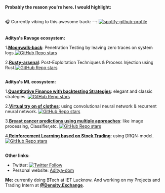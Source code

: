**Probably the reason you're here. I would highlight:**
##

🎧 Currently vibing to this awesome track:
--:
[![spotify-github-profile](https://spotify-github-profile.vercel.app/api/view?uid=cmp0d8tkqc62rbkmktv4nk65e&cover_image=true&theme=novatorem&show_offline=false&background_color=121212&bar_color=53b14f&bar_color_cover=true)](https://spotify-github-profile.vercel.app/api/view?uid=cmp0d8tkqc62rbkmktv4nk65e&redirect=true)
##
**Aditya's Ravage ecosystem:**

1.[**Moonwalk-back**](https://github.com/Aditya-dom/moonwalk-back): Penetration Testing by leaving zero traces on system logs.[![GitHub Repo stars](https://img.shields.io/github/stars/Aditya-dom/moonwalk-back?style=social)](https://github.com/Aditya-dom/moonwalk-back)

2.[**Rusty-arsenal**](https://github.com/Aditya-dom/Rusty-arsenal): Post-Exploitation Techniques & Process Injection using Rust.[![GitHub Repo stars](https://img.shields.io/github/stars/Aditya-dom/Rusty-arsenal?style=social)](https://github.com/Aditya-dom/Rusty-arsenal)

##

**Aditya's ML ecosystem:**


1.[**Quantitative Finance with backtesting Strategies**](https://github.com/Aditya-dom/Quantfinance-with-backtesting): elegant and classic strategies. [![GitHub Repo stars](https://img.shields.io/github/stars/Aditya-dom/Quantfinance-with-backtesting?style=social)](https://github.com/Aditya-dom/Quantfinance-with-backtesting)

2.[**Virtual try on of clothes**](https://github.com/Aditya-dom/Try-on-of-clothes-using-CNN-RNN): using convolutional neural network & recurrent neural network. [![GitHub Repo stars](https://img.shields.io/github/stars/Aditya-dom/Try-on-of-clothes-using-CNN-RNN?style=social)](https://github.com/Aditya-dom/Try-on-of-clothes-using-CNN-RNN)

3.[**Breast cancer predictions using multiple approaches**](https://github.com/Aditya-dom/Breast-cancer-detection-using-LS-MaskRCNN-and-DL): like image processing, Classifier,etc. [![GitHub Repo stars](https://img.shields.io/github/stars/Aditya-dom/Breast-cancer-detection-using-LS-MaskRCNN-and-DL?style=social)](https://github.com/Aditya-dom/Breast-cancer-detection-using-LS-MaskRCNN-and-DL)

4.[**Reinforcement Learning based on Stock Trading**](https://github.com/Aditya-dom/Deep-Reinforcement-learning-stock-trading): using DRQN-model.[![GitHub Repo stars](https://img.shields.io/github/stars/Aditya-dom/Deep-Reinforcement-learning-stock-trading?style=social)](https://github.com/Aditya-dom/Deep-Reinforcement-learning-stock-trading)

##

**Other links:**

- Twitter: [![Twitter Follow](https://img.shields.io/twitter/follow/Aditya_dom10?style=social)](https://twitter.com/Aditya_dom10)
- Personal website: [Aditya-dom](https://aditya-dom.github.io/ak/)

**Me:** currently doing BTech at IET Lucknow. And working on my Projects and Trading Intern at [**@Density.Exchange**](https://density.exchange).

#

